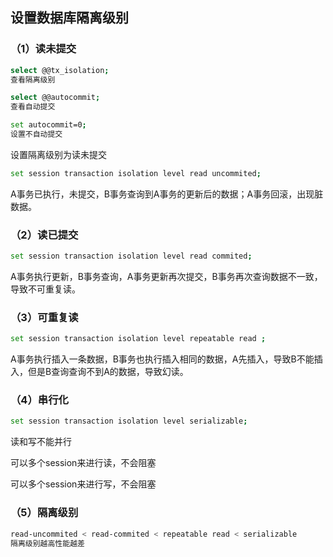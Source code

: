 ## 设置数据库隔离级别

### （1）读未提交

```bash 
select @@tx_isolation;
查看隔离级别
```



``` bash
select @@autocommit;
查看自动提交
```



```bash 
set autocommit=0;
设置不自动提交
```



设置隔离级别为读未提交

```bash
set session transaction isolation level read uncommited;
```

A事务已执行，未提交，B事务查询到A事务的更新后的数据；A事务回滚，出现脏数据。

### （2）读已提交

```bash
set session transaction isolation level read commited;
```

A事务执行更新，B事务查询，A事务更新再次提交，B事务再次查询数据不一致，导致不可重复读。

### （3）可重复读

```bash
set session transaction isolation level repeatable read ;
```

A事务执行插入一条数据，B事务也执行插入相同的数据，A先插入，导致B不能插入，但是B查询查询不到A的数据，导致幻读。

### （4）串行化

```bash
set session transaction isolation level serializable;
```

读和写不能并行

可以多个session来进行读，不会阻塞

可以多个session来进行写，不会阻塞

### （5）隔离级别

```bash
read-uncommited < read-commited < repeatable read < serializable
隔离级别越高性能越差
```


